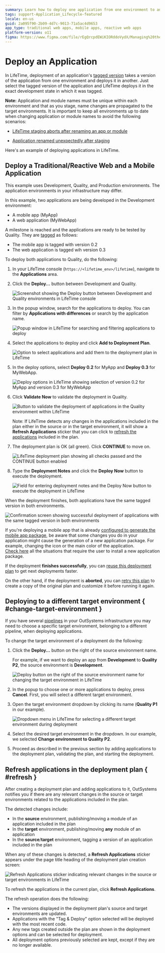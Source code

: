 ```yaml
---
summary: Learn how to deploy one application from one environment to another.
tags: support-Application_Lifecycle-featured
locale: en-us
guid: 2a095f90-2b09-4d7c-9013-71a5ac4d9653
app_type: traditional web apps, mobile apps, reactive web apps
platform-version: o11
figma: https://www.figma.com/file/rEgQrcpdEWiKIORddoVydX/Managing%20the%20Applications%20Lifecycle?node-id=257:10
---
```


# Deploy an Application

In LifeTime, deployment of an application's [tagged version](<tag-a-version.md>) takes a version of the application from one environment and deploys it in another. Just select the tagged version of the application and LifeTime deploys it in the exact development state in which it was tagged.

**Note:** Application and module names must be unique within each environment and that as you stage, name changes are propagated to the target environments. It is important to keep all environments up to date when changing application or module names to avoid the following scenarios:

- [LifeTime staging aborts after renaming an app or module](https://success.outsystems.com/Support/Troubleshooting/Application_lifecycle/LifeTime_staging_aborts_after_renaming_an_app_or_module)

- [Application renamed unexpectedly after staging](https://success.outsystems.com/Support/Troubleshooting/Application_lifecycle/Application_renamed_unexpectedly_after_staging)

Here's an example of deploying applications in LifeTime.

## Deploy a Traditional/Reactive Web and a Mobile Application

<div class="info" markdown="1">

This example uses Development, Quality, and Production environments. The application environments in your infrastructure may differ.

</div>

In this example, two applications are being developed in the Development environment:

* A mobile app (MyApp)
* A web application (MyWebApp)

A milestone is reached and the applications are ready to be tested by Quality. They are [tagged](<tag-a-version.md>) as follows:

* The mobile app is tagged with version 0.2
* The web application is tagged wih version 0.3

To deploy both applications to Quality, do the following:

1. In your LifeTime console (`https://<lifetime_env>/lifetime`), navigate to the **Applications** area.

1. Click the **Deploy...** button between Development and Quality.

    ![Screenshot showing the Deploy button between Development and Quality environments in LifeTime console](images/deploy-an-application-1.png "Deploy Button in LifeTime Console")

1. In the popup window, search for the applications to deploy. You can filter by **Applications with differences** or search by the application name.

    ![Popup window in LifeTime for searching and filtering applications to deploy](images/deploy-an-application-3.png "Application Search Popup Window")

1. Select the applications to deploy and click **Add to Deployment Plan**.

    ![Option to select applications and add them to the deployment plan in LifeTime](images/deploy-an-application-4.png "Add to Deployment Plan")

1. In the deploy options, select **Deploy 0.2** for MyApp and **Deploy 0.3** for MyWebApp.

    ![Deploy options in LifeTime showing selection of version 0.2 for MyApp and version 0.3 for MyWebApp](images/deploy-an-application-5.png "Selecting Application Versions for Deployment")

1. Click **Validate Now** to validate the deployment in Quality.

    ![Button to validate the deployment of applications in the Quality environment within LifeTime](images/deploy-an-application-6.png "Validate Deployment in Quality")

    Note: If LifeTime detects any changes in the applications included in the plan either in the source or in the target environment, it will show a **Refresh Applications** sticker that you can click to [refresh the applications](#refresh) included in the plan.

1. The deployment plan is OK (all green). Click **CONTINUE** to move on.
    
    ![LifeTime deployment plan showing all checks passed and the CONTINUE button enabled](images/deploy-an-application-7.png "Deployment Plan Validation")

1. Type the **Deployment Notes** and click the **Deploy Now** button to execute the deployment.
    
    ![Field for entering deployment notes and the Deploy Now button to execute the deployment in LifeTime](images/deploy-an-application-8.png "Deployment Notes and Deploy Now Button")

When the deployment finishes, both applications have the same tagged version in both environments.

![Confirmation screen showing successful deployment of applications with the same tagged version in both environments](images/deploy-an-application-9.png "Successful Deployment Confirmation")

<div class="info" markdown="1">

If you're deploying a mobile app that is already [configured to generate the mobile app package](<../../deliver-mobile/generate-distribute-mobile-app/intro.md>), be aware that some changes you do in your application might cause the generation of a new application package. For example, changing the icon or the main color of the application.  
[Check here](../../deliver-mobile/mobile-app-update-scenarios.md#situations-when-the-user-must-install-a-new-build) all the situations that require the user to install a new application package.

</div>

If the deployment **finishes successfully**, you can [reuse this deployment plan](deployment-plans.md#reuse) to get next deployments faster.

On the other hand, if the deployment is **aborted**, you can [retry this plan](deployment-plans.md#retry) to create a copy of the original plan and customize it before running it again.

## Deploying to a different target environment { #change-target-environment }

If you have several [pipelines](https://www.outsystems.com/evaluation-guide/outsystems-cloud-architecture/#2) in your OutSystems infrastructure you may need to choose a specific target environment, belonging to a different pipeline, when deploying applications.

To change the target environment of a deployment do the following:

1. Click the **Deploy...** button on the right of the source environment name.  

    For example, if we want to deploy an app from **Development** to **Quality P2**, the source environment is **Development**.

    ![Deploy button on the right of the source environment name for changing the target environment in LifeTime](images/deploy-dev-quality-p1-lt.png "Deploy Button for Changing Target Environment")

1. In the popup to choose one or more applications to deploy, press **Cancel**. First, you will select a different target environment.

1. Open the target environment dropdown by clicking its name (**Quality P1** in our example).

    ![Dropdown menu in LifeTime for selecting a different target environment during deployment](images/deploy-choose-target-environment-lt.png "Choosing a Different Target Environment")

1. Select the desired target environment in the dropdown. In our example, we selected **Change environment to Quality P2**.

1. Proceed as described in the previous section by adding applications to the deployment plan, validating the plan, and starting the deployment.

## Refresh applications in the deployment plan { #refresh }

After creating a deployment plan and adding applications to it, OutSystems notifies you if there are any relevant changes in the source or target environments related to the applications included in the plan.

The detected changes include:

* In the **source** environment, publishing/moving a module of an application included in the plan 
* In the **target** environment, publishing/moving **any** module of an application
* In the **source**/**target** environment, tagging a version of an application included in the plan 

When any of these changes is detected, a **Refresh Applications** sticker appears under the page title heading of the deployment plan creation screen:

![Refresh Applications sticker indicating relevant changes in the source or target environments in LifeTime](images/lt-refresh-applications.png "Refresh Applications Sticker in Deployment Plan")

To refresh the applications in the current plan, click **Refresh Applications**.

The refresh operation does the following:

* The versions displayed in the deployment plan's source and target environments are updated.
* Applications with the "Tag & Deploy" option selected will be deployed with the most recent code.
* Any new tags created outside the plan are shown in the deployment options and can be selected for deployment.
* All deployment options previously selected are kept, except if they are no longer available.
